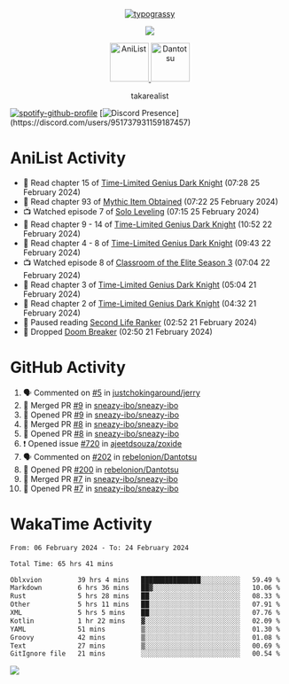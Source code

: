 
<div align="center">
<a href="https://github.com/kawarimidoll/typograssy">
    <img alt="typograssy" src="https://typograssy.deno.dev/api?text=%E3%82%B8%E3%83%A7%E3%83%B3%E3%81%A7%E3%81%99%E3%80%82%E3%81%93%E3%82%93%E3%81%AB%E3%81%A1%E3%81%AF%20%20%5E%5E%20sup%20iam%20ibo%20--&&l0=none&l1=82d9d0&l2=027353&l3=038c4c&l4=01402e&bg=none&frame=none&speed=100&comment=">
</a>
</div>
<p align="center">
  <a href="https://skillicons.dev">
    <img src="https://skillicons.dev/icons?i=vscode,html,androidstudio,mysql,rust,python" />
  </a>
</p>

<p align="center">    
    <a href="https://anilist.co/user/ibo/">
      <img src="https://cdn.discordapp.com/attachments/952538817880018944/1205219416065712178/a_f54f910e2add364a3da3bb2f2fce0c72.gif?ex=65d7930c&is=65c51e0c&hm=9005f405718eef845dce134539f2fcaa1e07f6d8a2f1674db63f2fade2df09a4&" alt="AniList" style="width: 70px; height: auto;">
    </a>  
    <a href="https://discord.gg/4HPZ5nAWwM">
      <img src="https://cdn.discordapp.com/attachments/952538817880018944/1205223909918642247/Image_resizer.gif?ex=65d7973c&is=65c5223c&hm=bbc85d63f50fce49a6b7809df28d525baade2090fc305fbd0094bd24cd34cf56&" alt="Dantotsu" style="width: 70px; height: auto;">
    </a>
</p>

<p align="center">
takarealist
</p>

[![spotify-github-profile](https://spotify-github-profile.vercel.app/api/view?uid=216np2gahwfhcjozqmzomew7i&cover_image=true&theme=novatorem&show_offline=true&background_color=121212&interchange=false&bar_color=53b14f&bar_color_cover=true)](https://spotify-github-profile.vercel.app/api/view?uid=216np2gahwfhcjozqmzomew7i&redirect=true)
[![Discord Presence](https://lanyard-profile-readme.vercel.app/api/951737931159187457?theme=dark&bg=Oe1116&animated=false&hideDiscrim=true&borderRadius=30px&idleMessage=currently%20offline...)](https://discord.com/users/951737931159187457)


# AniList Activity

<!-- ANILIST_ACTIVITY:start -->

-   📖 Read chapter 15 of [Time-Limited Genius Dark Knight](https://anilist.co/manga/165182) (07:28 25 February 2024)
-   📖 Read chapter 93 of [Mythic Item Obtained](https://anilist.co/manga/151025) (07:22 25 February 2024)
-   📺 Watched episode 7 of [Solo Leveling](https://anilist.co/anime/151807) (07:15 25 February 2024)
-   📖 Read chapter 9 - 14 of [Time-Limited Genius Dark Knight](https://anilist.co/manga/165182) (10:52 22 February 2024)
-   📖 Read chapter 4 - 8 of [Time-Limited Genius Dark Knight](https://anilist.co/manga/165182) (09:43 22 February 2024)
-   📺 Watched episode 8 of [Classroom of the Elite Season 3](https://anilist.co/anime/146066) (07:04 22 February 2024)
-   📖 Read chapter 3 of [Time-Limited Genius Dark Knight](https://anilist.co/manga/165182) (05:04 21 February 2024)
-   📖 Read chapter 2 of [Time-Limited Genius Dark Knight](https://anilist.co/manga/165182) (04:32 21 February 2024)
-   📖 Paused reading [Second Life Ranker](https://anilist.co/manga/109957) (02:52 21 February 2024)
-   📖 Dropped [Doom Breaker](https://anilist.co/manga/136220) (02:50 21 February 2024)

<!-- ANILIST_ACTIVITY:end -->

# GitHub Activity

<!--START_SECTION:activity-->
1. 🗣 Commented on [#5](https://github.com/justchokingaround/jerry/issues/5#issuecomment-1962271249) in [justchokingaround/jerry](https://github.com/justchokingaround/jerry)
2. 🎉 Merged PR [#9](https://github.com/sneazy-ibo/sneazy-ibo/pull/9) in [sneazy-ibo/sneazy-ibo](https://github.com/sneazy-ibo/sneazy-ibo)
3. 💪 Opened PR [#9](https://github.com/sneazy-ibo/sneazy-ibo/pull/9) in [sneazy-ibo/sneazy-ibo](https://github.com/sneazy-ibo/sneazy-ibo)
4. 🎉 Merged PR [#8](https://github.com/sneazy-ibo/sneazy-ibo/pull/8) in [sneazy-ibo/sneazy-ibo](https://github.com/sneazy-ibo/sneazy-ibo)
5. 💪 Opened PR [#8](https://github.com/sneazy-ibo/sneazy-ibo/pull/8) in [sneazy-ibo/sneazy-ibo](https://github.com/sneazy-ibo/sneazy-ibo)
6. ❗ Opened issue [#720](https://github.com/ajeetdsouza/zoxide/issues/720) in [ajeetdsouza/zoxide](https://github.com/ajeetdsouza/zoxide)
7. 🗣 Commented on [#202](https://github.com/rebelonion/Dantotsu/pull/202#issuecomment-1953089687) in [rebelonion/Dantotsu](https://github.com/rebelonion/Dantotsu)
8. 💪 Opened PR [#200](https://github.com/rebelonion/Dantotsu/pull/200) in [rebelonion/Dantotsu](https://github.com/rebelonion/Dantotsu)
9. 🎉 Merged PR [#7](https://github.com/sneazy-ibo/sneazy-ibo/pull/7) in [sneazy-ibo/sneazy-ibo](https://github.com/sneazy-ibo/sneazy-ibo)
10. 💪 Opened PR [#7](https://github.com/sneazy-ibo/sneazy-ibo/pull/7) in [sneazy-ibo/sneazy-ibo](https://github.com/sneazy-ibo/sneazy-ibo)
<!--END_SECTION:activity-->

# WakaTime Activity

<!--START_SECTION:waka-->

```txt
From: 06 February 2024 - To: 24 February 2024

Total Time: 65 hrs 41 mins

Oblxvion         39 hrs 4 mins   ███████████████░░░░░░░░░░   59.49 %
Markdown         6 hrs 36 mins   ██▓░░░░░░░░░░░░░░░░░░░░░░   10.06 %
Rust             5 hrs 28 mins   ██░░░░░░░░░░░░░░░░░░░░░░░   08.33 %
Other            5 hrs 11 mins   ██░░░░░░░░░░░░░░░░░░░░░░░   07.91 %
XML              5 hrs 5 mins    ██░░░░░░░░░░░░░░░░░░░░░░░   07.76 %
Kotlin           1 hr 22 mins    ▓░░░░░░░░░░░░░░░░░░░░░░░░   02.09 %
YAML             51 mins         ▒░░░░░░░░░░░░░░░░░░░░░░░░   01.30 %
Groovy           42 mins         ▒░░░░░░░░░░░░░░░░░░░░░░░░   01.08 %
Text             27 mins         ▒░░░░░░░░░░░░░░░░░░░░░░░░   00.69 %
GitIgnore file   21 mins         ░░░░░░░░░░░░░░░░░░░░░░░░░   00.54 %
```

<!--END_SECTION:waka-->

![](https://komarev.com/ghpvc/?username=sneazy-ibo&color=ff6e00&label=Counter&abbreviated=true)
